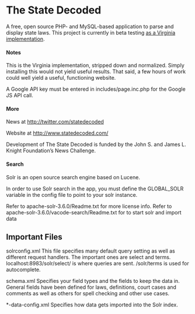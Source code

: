 The State Decoded
=================

A free, open source PHP- and MySQL-based application to parse and display state laws. This project is currently in beta testing [as a Virginia implementation](http://vacode.org/).

#### Notes
This is the Virginia implementation, stripped down and normalized. Simply installing this would not yield useful results. That said, a few hours of work could well yield a useful, functioning website.

A Google API key must be entered in includes/page.inc.php for the Google JS API call.

#### More
News at http://twitter.com/statedecoded

Website at http://www.statedecoded.com/

Development of The State Decoded is funded by the John S. and James L. Knight Foundation’s News Challenge.

#### Search
Solr is an open source search engine based on Lucene.

In order to use Solr search in the app, you must define the GLOBAL_SOLR variable in the config file to point to your solr instance. 

Refer to apache-solr-3.6.0/Readme.txt for more license info.
Refer to  apache-solr-3.6.0/vacode-search/Readme.txt for to start solr and import data

Important Files
-------------------------
  solrconfig.xml
  This file specifies many default query setting as well as different 
  request handlers. The important ones are select and terms. 
  localhost:8983/solr/select/ is where queries are sent. /solr/terms
  is used for autocomplete.

  schema.xml
  Specifies your field types and the fields to keep the data in.
  General fields have been defined for laws, definitions, court
  cases and comments as well as others for spell checking and other
  use cases.

  *-data-config.xml
  Specifies how data gets imported into the Solr index.